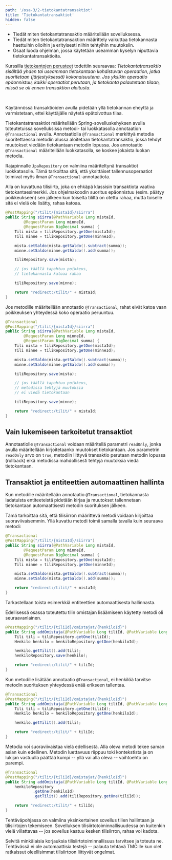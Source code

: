 ```yaml
---
path: '/osa-3/2-tietokantatransaktiot'
title: 'Tietokantatransaktiot'
hidden: false
---
```


<text-box variant='learningObjectives' name='Oppimistavoitteet'>

- Tiedät miten tietokantatransaktio määritellään sovelluksessa.
- Tiedät miten tietokantatransaktion määrittely vaikuttaa tietokannasta haettuihin olioihin ja erityisesti niihin tehtyihin muutoksiin.
- Osaat luoda ohjelman, jossa käytetään useamman kyselyn niputtavia tietokantatransaktioita.

</text-box>


Kurssilla <a href="https://tietokantojen-perusteet-19.mooc.fi/osa-4/2-eheys-ja-tietokantatransaktiot" target="_blank">tietokantojen perusteet</a> todettiin seuraavaa: *Tietokantatransaktio sisältää yhden tai useamman tietokantaan kohdistuvan operaation, jotka suoritetaan (järjestyksessä) kokonaisuutena. Jos yksikin operaatio epäonnistuu, kaikki operaatiot perutaan, ja tietokanta palautetaan tilaan, missä se oli ennen transaktion aloitusta.*

<br/>

Käytännössä transaktioiden avulla pidetään yllä tietokannan eheyttä ja varmistetaan, ettei käyttäjälle näytetä epätoivottua tilaa.

Tietokantatransaktiot määritellään Spring-sovelluskehyksen avulla toteutetuissa sovelluksissa metodi- tai luokkatasolla annotaation `@Transactional` avulla. Annotaatiolla `@Transactional` merkittyä metodia suoritettaessa metodin alussa aloitetaan tietokantatransaktio, jossa tehdyt muutokset viedään tietokantaan metodin lopussa. Jos annotaatio `@Transactional` määritellään luokkatasolla, se koskee jokaista luokan metodia.


Rajapinnalle `JpaRepository` on valmiina määriteltynä transaktiot luokkatasolle. Tämä tarkoittaa sitä, että yksittäiset tallennusoperaatiot toimivat myös ilman `@Transactional`-annotaatiota.


Alla on kuvattuna tilisiirto, joka on ehkäpä klassisin transaktiota vaativa tietokantaesimerkki. Jos ohjelmakoodin suoritus epäonnistuu (esim. päätyy poikkeukseen) sen jälkeen kun toiselta tililtä on otettu rahaa, mutta toiselle sitä ei vielä ole lisätty, rahaa katoaa.


```java
@PostMapping("/tilit/{mistaId}/siirra")
public String siirra(@PathVariable Long mistaId,
        @RequestParam Long minneId,
        @RequestParam BigDecimal summa) {
    Tili mista = tiliRepository.getOne(mistaId);
    Tili minne = tiliRepository.getOne(minneId);

    mista.setSaldo(mista.getSaldo().subtract(summa));
    minne.setSaldo(minne.getSaldo().add(summa));

    tiliRepository.save(mista);

    // jos täällä tapahtuu poikkeus,
    // tietokannasta katoaa rahaa

    tiliRepository.save(minne);

    return "redirect:/tilit/" + mistaId;
}
```

Jos metodille määritellään annotaatio `@Transactional`, rahat eivät katoa vaan poikkeuksen yhteydessä koko operaatio peruuntuu.

```java
@Transactional
@PostMapping("/tilit/{mistaId}/siirra")
public String siirra(@PathVariable Long mistaId,
        @RequestParam Long minneId,
        @RequestParam BigDecimal summa) {
    Tili mista = tiliRepository.getOne(mistaId);
    Tili minne = tiliRepository.getOne(minneId);

    mista.setSaldo(mista.getSaldo().subtract(summa));
    minne.setSaldo(minne.getSaldo().add(summa));

    tiliRepository.save(mista);

    // jos täällä tapahtuu poikkeus,
    // metodissa tehtyjä muutoksia
    // ei viedä tietokantaan

    tiliRepository.save(minne);

    return "redirect:/tilit/" + mistaId;
}
```


## Vain lukemiseen tarkoitetut transaktiot

Annotaatiolle `@Transactional` voidaan määritellä parametri `readOnly`, jonka avulla määritellään kirjoitetaanko muutokset tietokantaan. Jos parametrin `readOnly` arvo on `true`, metodiin liittyvä transaktio perutaan metodin lopussa (rollback) eikä metodissa mahdollisesti tehtyjä muutoksia viedä tietokantaan.


## Transaktiot ja entiteettien automaattinen hallinta

Kun metodille määritellään annotaatio `@Transactional`, tietokannasta ladatuista entiteeteistä pidetään kirjaa ja muutokset tallennetaan tietokantaan automaattisesti metodin suorituksen jälkeen.

Tämä tarkoittaa sitä, että tilisiirron määrittevä metodi voidaan kirjoittaa suoraviivaisemmin. Yllä kuvattu metodi toimii samalla tavalla kuin seuraava metodi:

```java
@Transactional
@PostMapping("/tilit/{mistaId}/siirra")
public String siirra(@PathVariable Long mistaId,
        @RequestParam Long minneId,
        @RequestParam BigDecimal summa) {
    Tili mista = tiliRepository.getOne(mistaId);
    Tili minne = tiliRepository.getOne(minneId);

    mista.setSaldo(mista.getSaldo().subtract(summa));
    minne.setSaldo(mista.getSaldo().add(summa));

    return "redirect:/tilit/" + mistaId;
}
```

Tarkastellaan toista esimerkkiä entiteettien automaattisesta hallinnasta.

Edellisessä osassa toteutettu tilin omistajan lisäämiseen käytetty metodi oli seuraavanlainen.

```java
@PostMapping("/tilit/{tiliId}/omistajat/{henkiloId}")
public String addOmistaja(@PathVariable Long tiliId, @PathVariable Long henkiloId) {
    Tili tili = tiliRepository.getOne(tiliId);
    Henkilo henkilo = henkiloRepository.getOne(henkiloId);

    henkilo.getTilit().add(tili);
    henkiloRepository.save(henkilo);

    return "redirect:/tilit/" + tiliId;
}
```

Kun metodille lisätään annotaatio `@Transactional`, ei henkilöä tarvitse metodin suorituksen yhteydessä enää erikseen tallentaa.

```java
@Transactional
@PostMapping("/tilit/{tiliId}/omistajat/{henkiloId}")
public String addOmistaja(@PathVariable Long tiliId, @PathVariable Long henkiloId) {
    Tili tili = tiliRepository.getOne(tiliId);
    Henkilo henkilo = henkiloRepository.getOne(henkiloId);

    henkilo.getTilit().add(tili);

    return "redirect:/tilit/" + tiliId;
}
```

Metodia voi suoraviivaistaa vielä edellisestä. Alla oleva metodi tekee saman asian kuin edellinen. Metodin luettavuus riippuu toki kontekstista ja on lukijan vastuulla päättää kumpi -- yllä vai alla oleva -- vaihtoehto on parempi.

```java
@Transactional
@PostMapping("/tilit/{tiliId}/omistajat/{henkiloId}")
public String addOmistaja(@PathVariable Long tiliId, @PathVariable Long henkiloId) {
    henkiloRepository
            .getOne(henkiloId)
            .getTilit().add(tiliRepository.getOne(tiliId));

    return "redirect:/tilit/" + tiliId;
}
```


<programming-exercise name='Bank Transfer' tmcname='osa03-Osa03_04.BankTransfer'>

Tehtäväpohjassa on valmiina yksinkertainen sovellus tilien hallintaan ja tilisiirtojen tekemiseen. Sovelluksen tilisiirtotoiminnallisuudessa on kuitenkin vielä viilattavaa -- jos sovellus kaatuu kesken tilisiirron, rahaa voi kadota.

Selvitä minkälaisia korjauksia tilisiirtotoiminnallisuus tarvitsee ja toteuta ne. Tehtävässä ei ole automaattisia testejä -- palauta tehtävä TMC:lle kun olet ratkaissut oleellisimmat tilisiirtoon liittyvät ongelmat.

</programming-exercise>
